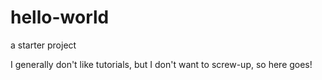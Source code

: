 # hello-world
a starter project

I generally don't like tutorials, but I don't want to screw-up, so here goes!
